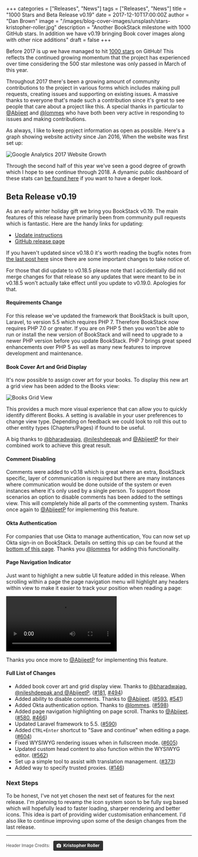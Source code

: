 +++
categories = ["Releases", "News"]
tags = ["Releases", "News"]
title = "1000 Stars and Beta Release v0.19"
date = 2017-12-10T17:00:00Z
author = "Dan Brown"
image = "/images/blog-cover-images/unsplash/stars-kristopher-roller.jpg"
description = "Another BookStack milestone with 1000 GitHub stars. In addition we have v0.19 bringing Book cover images along with other nice additions"
draft = false
+++

Before 2017 is up we have managed to hit [1000 stars](https://github.com/BookStackApp/BookStack/stargazers) on GitHub! This reflects the continued growing momentum that the project has experienced over time considering the 500 star milestone was only passed in March of this year.

Throughout 2017 there's been a growing amount of community contributions to the project in various forms which includes making pull requests, creating issues and supporting on existing issues. A massive thanks to everyone that's made such a contribution since it's great to see people that care about a project like this. A special thanks in particular to [@Abijeet](https://github.com/Abijeet) and [@lommes](https://github.com/lommes) who have both been very active in responding to issues and making contributions.

As always, I like to keep project information as open as possible. Here's a graph showing website activity since Jan 2016, When the website was first set up:

![Google Analytics 2017 Website Growth](/images/2017/12/analytics-growth-2017.png)

Through the second half of this year we've seen a good degree of growth which I hope to see continue through 2018. A dynamic public dashboard of these stats can [be found here](https://datastudio.google.com/reporting/0B_agEsqREhl6T1BiMV9PTlhzblU) if you want to have a deeper look.

## Beta Release v0.19 

As an early winter holiday gift we bring you BookStack v0.19. The main features of this release have primarily been from community pull requests which is fantastic. Here are the handy links for updating: 

* [Update instructions](https://www.bookstackapp.com/docs/admin/updates)
* [GitHub release page](https://github.com/BookStackApp/BookStack/releases/tag/v0.19.0)

If you haven't updated since v0.18.0 it's worth reading the bugfix notes from [the last post here](/blog/beta-security-release-v0-18-5/) since there are some important changes to take notice of.

For those that did update to v0.18.5 please note that I accidentially did not merge changes for that release so any updates that were meant to be in v0.18.5 won't actually take effect until you update to v0.19.0. Apologies for that. 

#### Requirements Change

For this release we've updated the framework that BookStack is built upon, Laravel, to version 5.5 which requires PHP 7. Therefore BookStack now requires PHP 7.0 or greater. If you are on PHP 5 then you won't be able to run or install the new version of BookStack and will need to upgrade to a newer PHP version before you update BookStack. PHP 7 brings great speed enhancements over PHP 5 as well as many new features to improve development and maintenance.

#### Book Cover Art and Grid Display

It's now possible to assign cover art for your books. To display this new art a grid view has been added to the Books view:

![Books Grid View](/images/2017/12/book-grid-view.png)

This provides a much more visual experience that can allow you to quickly identify different Books. A setting is available in your user preferences to change view type. Depending on feedback we could look to roll this out to other entity types (Chapters/Pages) if found to be useful. 

A big thanks to [@bharadwajag](https://github.com/bharadwajag), [@nileshdeepak](https://github.com/nileshdeepak) and [@AbijeetP](https://github.com/AbijeetP) for their combined work to achieve this great result.

#### Comment Disabling

Comments were added to v0.18 which is great where an extra, BookStack specific, layer of communication is required but there are many instances where communication would be done outside of the system or even instances where it's only used by a single person.
To support those scenarios an option to disable comments has been added to the settings view. This will completely hide all parts of the commenting system. Thanks once again to [@AbijeetP](https://github.com/AbijeetP) for implementing this feature.

#### Okta Authentication

For companies that use Okta to manage authentication, You can now set up Okta sign-in on BookStack. Details on setting this up can be found at the [bottom of this page](/docs/admin/third-party-auth/#okta). Thanks you [@lommes](https://github.com/lommes) for adding this functionality.

#### Page Navigation Indicator

Just want to highlight a new subtle UI feature added in this release. When scrolling within a page the page navigation menu will highlight any headers within view to make it easier to track your position when reading a page:

<video src="/images/2017/12/progress-indicator.mp4" controls></video>

Thanks you once more to [@AbijeetP](https://github.com/AbijeetP) for implementing this feature.

#### Full List of Changes

* Added book cover art and grid display view. Thanks to [@bharadwajag, @nileshdeepak and @AbijeetP](https://github.com/BookStackApp/BookStack/pull/494). ([#181](https://github.com/BookStackApp/BookStack/issues/181), [#494](https://github.com/BookStackApp/BookStack/pull/494))
* Added ability to disable comments. Thanks to [@Abijeet](https://github.com/BookStackApp/BookStack/pull/593). ([#593](https://github.com/BookStackApp/BookStack/pull/593), [#541](https://github.com/BookStackApp/BookStack/issues/541)) 
* Added Okta authentication option. Thanks to [@lommes](https://github.com/BookStackApp/BookStack/pull/598). ([#598](https://github.com/BookStackApp/BookStack/pull/598))
* Added page navigation highlighting on page scroll. Thanks to [@Abijeet](https://github.com/BookStackApp/BookStack/pull/580). ([#580](https://github.com/BookStackApp/BookStack/pull/580), [#466](https://github.com/BookStackApp/BookStack/issues/466))
* Updated Laravel framework to 5.5. ([#590](https://github.com/BookStackApp/BookStack/issues/590))
* Added `CTRL+Enter` shortcut to "Save and continue" when editing a page. ([#604](https://github.com/BookStackApp/BookStack/issues/604))
* Fixed WYSIWYG rendering issues when in fullscreen mode. ([#605](https://github.com/BookStackApp/BookStack/issues/605))
* Updated custom head content to also function within the WYSIWYG editor. ([#562](https://github.com/BookStackApp/BookStack/issues/562))
* Set up a simple tool to assist with translation management. ([#373](https://github.com/BookStackApp/BookStack/issues/373))
* Added way to specify trusted proxies. ([#146](https://github.com/BookStackApp/BookStack/issues/146))


### Next Steps

To be honest, I've not yet chosen the next set of features for the next release. I'm planning to revamp the icon system soon to be fully svg based which will hopefully lead to faster loading, sharper rendering and better icons. This idea is part of providing wider customisation enhancement. I'd also like to continue improving upon some of the design changes from the last release.

----

<span style="font-size: 0.8em;opacity:0.8;">Header Image Credits: &nbsp; <a style="background-color:black;color:white;text-decoration:none;padding:4px 6px;font-family:-apple-system, BlinkMacSystemFont, &quot;San Francisco&quot;, &quot;Helvetica Neue&quot;, Helvetica, Ubuntu, Roboto, Noto, &quot;Segoe UI&quot;, Arial, sans-serif;font-size:12px;font-weight:bold;line-height:1.2;display:inline-block;border-radius:3px;" href="https://unsplash.com/@krisroller?utm_medium=referral&amp;utm_campaign=photographer-credit&amp;utm_content=creditBadge" target="_blank" rel="noopener noreferrer" title="Download free do whatever you want high-resolution photos from Kristopher Roller"><span style="display:inline-block;padding:2px 3px;"><svg xmlns="http://www.w3.org/2000/svg" style="height:12px;width:auto;position:relative;vertical-align:middle;top:-1px;fill:white;" viewBox="0 0 32 32"><title>unsplash-logo</title><path d="M20.8 18.1c0 2.7-2.2 4.8-4.8 4.8s-4.8-2.1-4.8-4.8c0-2.7 2.2-4.8 4.8-4.8 2.7.1 4.8 2.2 4.8 4.8zm11.2-7.4v14.9c0 2.3-1.9 4.3-4.3 4.3h-23.4c-2.4 0-4.3-1.9-4.3-4.3v-15c0-2.3 1.9-4.3 4.3-4.3h3.7l.8-2.3c.4-1.1 1.7-2 2.9-2h8.6c1.2 0 2.5.9 2.9 2l.8 2.4h3.7c2.4 0 4.3 1.9 4.3 4.3zm-8.6 7.5c0-4.1-3.3-7.5-7.5-7.5-4.1 0-7.5 3.4-7.5 7.5s3.3 7.5 7.5 7.5c4.2-.1 7.5-3.4 7.5-7.5z"></path></svg></span><span style="display:inline-block;padding:2px 3px;">Kristopher Roller</span></a></span>

